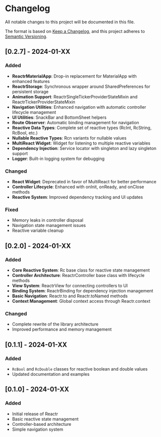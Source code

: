 # Changelog

All notable changes to this project will be documented in this file.

The format is based on [Keep a Changelog](https://keepachangelog.com/en/1.0.0/),
and this project adheres to [Semantic Versioning](https://semver.org/spec/v2.0.0.html).

## [0.2.7] - 2024-01-XX

### Added
- **ReactrMaterialApp**: Drop-in replacement for MaterialApp with enhanced features
- **ReactrStorage**: Synchronous wrapper around SharedPreferences for persistent storage
- **Animation Support**: ReactrSingleTickerProviderStateMixin and ReactrTickerProviderStateMixin
- **Navigation Utilities**: Enhanced navigation with automatic controller lifecycle management
- **UI Utilities**: SnackBar and BottomSheet helpers
- **Route Observer**: Automatic binding management for navigation
- **Reactive Data Types**: Complete set of reactive types (RcInt, RcString, RcBool, etc.)
- **Nullable Reactive Types**: Rcn variants for nullable values
- **MultiReact Widget**: Widget for listening to multiple reactive variables
- **Dependency Injection**: Service locator with singleton and lazy singleton support
- **Logger**: Built-in logging system for debugging

### Changed
- **React Widget**: Deprecated in favor of MultiReact for better performance
- **Controller Lifecycle**: Enhanced with onInit, onReady, and onClose methods
- **Reactive System**: Improved dependency tracking and UI updates

### Fixed
- Memory leaks in controller disposal
- Navigation state management issues
- Reactive variable cleanup

## [0.2.0] - 2024-01-XX

### Added
- **Core Reactive System**: Rc<T> base class for reactive state management
- **Controller Architecture**: ReactrController base class with lifecycle methods
- **View System**: ReactrView for connecting controllers to UI
- **Binding System**: ReactrBinding for dependency injection management
- **Basic Navigation**: Reactr.to and Reactr.toNamed methods
- **Context Management**: Global context access through Reactr.context

### Changed
- Complete rewrite of the library architecture
- Improved performance and memory management

## [0.1.1] - 2024-01-XX

### Added
- `RcBool` and `RcDouble` classes for reactive boolean and double values
- Updated documentation and examples

## [0.1.0] - 2024-01-XX

### Added
- Initial release of Reactr
- Basic reactive state management
- Controller-based architecture
- Simple navigation system